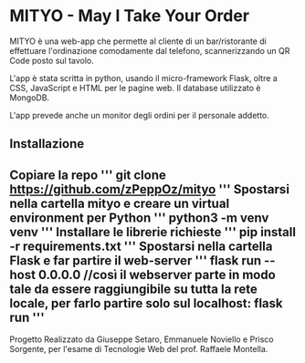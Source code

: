 # MITYO - May I Take Your Order

MITYO è una web-app che permette al cliente di un bar/ristorante di effettuare l'ordinazione comodamente dal telefono, scannerizzando un QR Code posto sul tavolo.

L'app è stata scritta in python, usando il micro-framework Flask, oltre a CSS, JavaScript e HTML per le pagine web. Il database utilizzato è MongoDB.

L'app prevede anche un monitor degli ordini per il personale addetto.

## Installazione

Copiare la repo
'''
git clone https://github.com/zPeppOz/mityo
'''
Spostarsi nella cartella mityo e creare un virtual environment per Python
'''
python3 -m venv venv
'''
Installare le librerie richieste
'''
pip install -r requirements.txt
'''
Spostarsi nella cartella Flask e far partire il web-server
'''
flask run --host 0.0.0.0 //così il webserver parte in modo tale da essere raggiungibile su tutta la rete locale, per farlo partire solo sul localhost:
flask run 
'''
---
Progetto Realizzato da Giuseppe Setaro, Emmanuele Noviello e Prisco Sorgente, per l'esame di Tecnologie Web del prof. Raffaele Montella.
